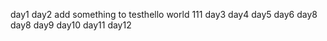 day1
day2
add something to testhello world
111
day3
day4
day5
day6
day8
day8
day9
day10
day11
day12
